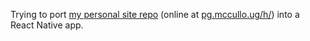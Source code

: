 Trying to port [my personal site repo](https://github.com/pgmccullough/pg.mccullo.ug-h-remix) (online at [pg.mccullo.ug/h/](https://pg.mccullo.ug/h/)) into a React Native app.